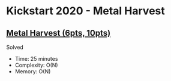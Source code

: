 # Kickstart 2020 - Metal Harvest

## [Metal Harvest (6pts, 10pts)](https://codingcompetitions.withgoogle.com/kickstart/round/000000000019ff48/00000000003f4b8b)

Solved

* Time: 25 minutes
* Complexity: O(N)
* Memory: O(N)
